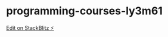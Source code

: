 # programming-courses-ly3m61

[Edit on StackBlitz ⚡️](https://stackblitz.com/edit/programming-courses-ly3m61)